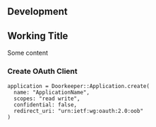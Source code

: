 ## Development


## Working Title

Some content

### Create OAuth Client

```
application = Doorkeeper::Application.create(
  name: "ApplicationName",
  scopes: "read write",
  confidential: false,
  redirect_uri: "urn:ietf:wg:oauth:2.0:oob"
)
```
